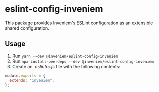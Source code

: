 # eslint-config-inveniem

This package provides Inveniem's ESLint configuration as an extensible shared
configuration.

## Usage

1. Run `yarn --dev @inveniem/eslint-config-inveniem`
2. Run `npx install-peerdeps --dev @inveniem/eslint-config-inveniem`
3. Create an _.eslintrc.js_ file with the following contents:

```javascript
module.exports = {
  extends: "inveniem",
};
```
